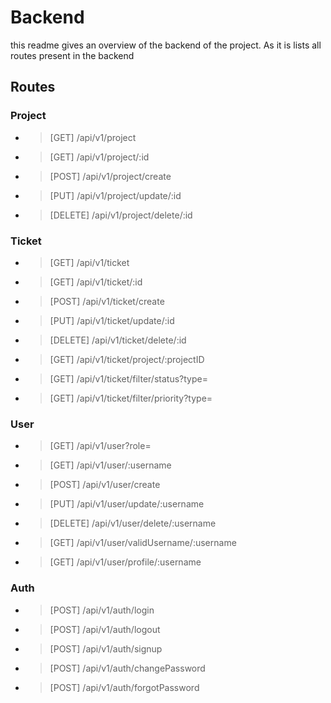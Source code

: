 # Backend

this readme gives an overview of the backend of the project. As it is lists all routes present in the backend

## Routes

### Project
+ > [GET] /api/v1/project
+ > [GET] /api/v1/project/:id
+ > [POST] /api/v1/project/create
+ > [PUT] /api/v1/project/update/:id
+ > [DELETE] /api/v1/project/delete/:id

### Ticket
+ > [GET] /api/v1/ticket
+ > [GET] /api/v1/ticket/:id
+ > [POST] /api/v1/ticket/create
+ > [PUT] /api/v1/ticket/update/:id
+ > [DELETE] /api/v1/ticket/delete/:id
+ > [GET] /api/v1/ticket/project/:projectID
+ > [GET] /api/v1/ticket/filter/status?type=
+ > [GET] /api/v1/ticket/filter/priority?type=

### User
+ > [GET] /api/v1/user?role=
+ > [GET] /api/v1/user/:username
+ > [POST] /api/v1/user/create
+ > [PUT] /api/v1/user/update/:username
+ > [DELETE] /api/v1/user/delete/:username
+ > [GET] /api/v1/user/validUsername/:username
+ > [GET] /api/v1/user/profile/:username

### Auth
+ > [POST] /api/v1/auth/login
+ > [POST] /api/v1/auth/logout
+ > [POST] /api/v1/auth/signup
+ > [POST] /api/v1/auth/changePassword
+ > [POST] /api/v1/auth/forgotPassword